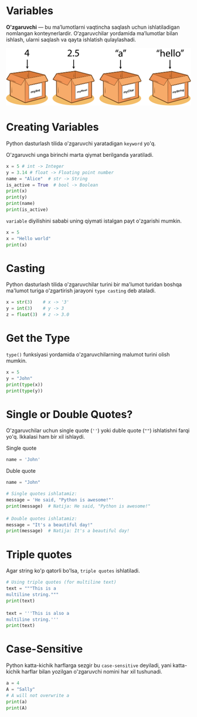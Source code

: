 # Variables

**O'zgaruvchi** — bu ma’lumotlarni vaqtincha saqlash uchun ishlatiladigan nomlangan konteynerlardir. O‘zgaruvchilar yordamida ma’lumotlar bilan ishlash, ularni saqlash va qayta ishlatish qulaylashadi.

![alt text](images/image.png)

# Creating Variables

Python dasturlash tilida o'zgaruvchi yaratadigan `keyword` yo'q.

O'zgaruvchi unga birinchi marta qiymat berilganda yaratiladi.

```python
x = 5 # int -> Integer
y = 3.14 # float -> Floating point number
name = "Alice"  # str -> String
is_active = True  # bool -> Boolean
print(x)
print(y)
print(name)
print(is_active)
```

`variable` diyilishini sababi uning qiymati istalgan payt o'zgarishi mumkin.

```python
x = 5
x = "Hello world"
print(x)
```

# Casting

Python dasturlash tilida o'zgaruvchilar turini bir ma'lumot turidan boshqa ma'lumot turiga o'zgartirish jarayoni `type casting` deb ataladi.

```python
x = str(3)    # x -> '3'
y = int(3)    # y -> 3
z = float(3)  # z -> 3.0
```

# Get the Type

`type()` funksiyasi yordamida o'zgaruvchilarning malumot turini olish mumkin.

```python
x = 5
y = "John"
print(type(x))
print(type(y))
```

# Single or Double Quotes?

O'zgaruvchilar uchun single quote (`''`) yoki duble quote (`""`) ishlatishni farqi yo'q. Ikkalasi ham bir xil ishlaydi.

Single quote
```python
name = 'John'
```

Duble quote
```python
name = "John"
```

```python
# Single quotes ishlatamiz:
message = 'He said, "Python is awesome!"'
print(message)  # Natija: He said, "Python is awesome!"

# Double quotes ishlatamiz:
message = "It's a beautiful day!"
print(message)  # Natija: It's a beautiful day!
```

# Triple quotes

Agar string ko'p qatorli bo'lsa, `triple quotes` ishlatiladi.

```python
# Using triple quotes (for multiline text)
text = """This is a
multiline string."""
print(text)

text = '''This is also a
multiline string.'''
print(text)
```

# Case-Sensitive

Python katta-kichik harflarga sezgir bu `case-sensitive` deyiladi, yani katta-kichik harflar bilan yozilgan o'zgaruvchi nomini har xil tushunadi.


```python
a = 4
A = "Sally"
# A will not overwrite a
print(a)
print(A)
```